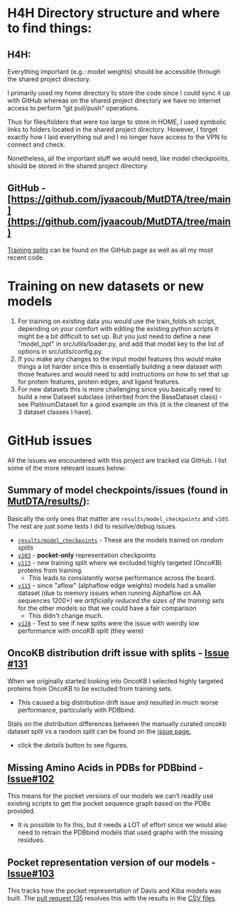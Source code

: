 # H4H Directory structure and where to find things:

## H4H:

Everything important (e.g.: model weights) should be accessible through the shared project directory.

I primarily used my home directory to store the code since I could sync it up with GitHub whereas on the shared project directory we have no internet access to perform “git pull/push” operations. 

Thus for files/folders that were too large to store in HOME, I used symbolic links to folders located in the shared project directory. However, I forget exactly how I laid everything out and I no longer have access to the VPN to connect and check. 

Nonetheless, all the important stuff we would need, like model checkpoints, should be stored in the shared project directory.

## GitHub \- [https://github.com/jyaacoub/MutDTA/tree/main](https://github.com/jyaacoub/MutDTA/tree/main)

[Training splits](https://github.com/jyaacoub/MutDTA/tree/main/splits) can be found on the GitHub page as well as all my most recent code.

# Training on new datasets or new models
1. For training on existing data you would use the train_folds.sh script, depending on your comfort with editing the existing python scripts it might be a bit difficult to set up. But you just need to define a new "model_opt" in src/utils/loader.py, and add that model key to the list of options in src/utils/config.py.
2. If you make any changes to the input model features this would make things a lot harder since this is essentially building a new dataset with those features and would need to add instructions on how to set that up for protein features, protein edges, and ligand features.
3. For new datasets this is more challenging since you basically need to build a new Dataset subclass (inherited from the BaseDataset class) - see PlatinumDataset for a good example on this (it is the cleanest of the 3 dataset classes I have).

# GitHub issues

All the issues we encountered with this project are tracked via GitHub. I list some of the more relevant issues below:

## Summary of model checkpoints/issues (found in [MutDTA/results/](https://github.com/jyaacoub/MutDTA/tree/main/results)):

Basically the only ones that matter are `results/model_checkpoints` and `v103`. The rest are just some tests I did to resolve/debug issues.

* [`results/model_checkpoints`](https://github.com/jyaacoub/MutDTA/tree/main/results)  \- These are the models trained on *random splits*  
* [`v103`](https://github.com/jyaacoub/MutDTA/issues/103) \- **pocket-only** representation checkpoints   
* [`v113`](https://github.com/jyaacoub/MutDTA/issues/113) \- new training split where we excluded highly targeted (OncoKB) proteins from training.  
  * This leads to consistently worse performance across the board.  
* [`v115`](https://github.com/jyaacoub/MutDTA/issues/115)  \- since "aflow" (alphaflow edge weights) models had a smaller dataset (due to memory issues when running Alphaflow on AA sequences 1200+) we *artificially reduced the sizes of the training sets* for the other models so that we could have a fair comparison  
  * This didn't change much.  
* [`v128`](https://github.com/jyaacoub/MutDTA/issues/128)   \- Test to see if new splits were the issue with weirdly low performance with oncoKB split (they were)

## OncoKB distribution drift issue with splits \- [Issue \#131](https://github.com/jyaacoub/MutDTA/issues/131)

When we originally started looking into OncoKB I selected highly targeted proteins from OncoKB to be excluded from training sets.

- This caused a big distribution drift issue and resulted in much worse performance, particularly with PDBbind.

Stats on the distribution differences between the manually curated oncokb dataset split vs a random split can be found on the [issue page.](https://github.com/jyaacoub/MutDTA/issues/131#issuecomment-2276366754)

- click the *details* button to see figures.

## Missing Amino Acids in PDBs for PDBbind \- [Issue\#102](https://github.com/jyaacoub/MutDTA/issues/102)

This means for the pocket versions of our models we can’t readily use existing scripts to get the pocket sequence graph based on the PDBs provided.

- It is possible to fix this, but it needs a LOT of effort since we would also need to retrain the PDBbind models that used graphs with the missing residues.

## Pocket representation version of our models \- [Issue\#103](https://github.com/jyaacoub/MutDTA/issues/103)

This tracks how the pocket representation of Davis and Kiba models was built. The [pull request 135](https://github.com/jyaacoub/MutDTA/pull/135) resolves this with the results in the [CSV files](https://github.com/jyaacoub/MutDTA/pull/135/files#diff-470793793283a1e1b2c3c5055749ddb946413c66b5581a70bb502db544660642).

## 
